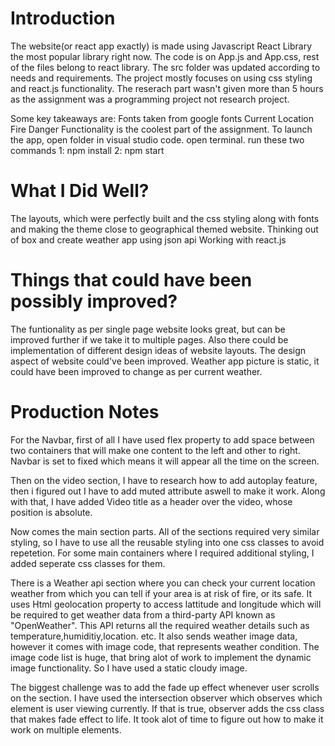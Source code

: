 # Introduction

The website(or react app exactly) is made using Javascript React Library the most popular library right now.
The code is on App.js and App.css, rest of the files belong to react library. The src folder was updated according to needs and requirements.
The project mostly focuses on using css styling and react.js functionality. The reserach part wasn't given more than 5 hours as the assignment was a programming project not research project.

Some key takeaways are:
Fonts taken from google fonts
Current Location Fire Danger Functionality is the coolest part of the assignment.
To launch the app, open folder in visual studio code. open terminal. run these two commands
1: npm install
2: npm start

# What I Did Well?

The layouts, which were perfectly built and the css styling along with fonts and making the theme close to geographical themed website.
Thinking out of box and create weather app using json api
Working with react.js

# Things that could have been possibly improved?

The funtionality as per single page website looks great, but can be improved further if we take it to multiple pages. Also there could be implementation of different design ideas of website layouts. The design aspect of website could've been improved.
Weather app picture is static, it could have been improved to change as per current weather.

# Production Notes

For the Navbar, first of all I have used flex property to add space between two containers that will make one content to the left and other to right. Navbar is set to fixed which means it will appear all the time on the screen.

Then on the video section, I have to research how to add autoplay feature, then i figured out I have to add muted attribute aswell to make it work. Along with that, I have added Video title as a header over the video, whose position is absolute.

Now comes the main section parts. All of the sections required very similar styling, so I have to use all the reusable styling into one css classes to avoid repetetion. For some main containers where I required additional styling, I added seperate css classes for them.

There is a Weather api section where you can check your current location weather from which you can tell if your area is at risk of fire, or its safe. It uses Html geolocation property to access lattitude and longitude which will be required to get weather data from a third-party API known as "OpenWeather". This API returns all the required weather details such as temperature,humiditiy,location. etc. It also sends weather image data, however it comes with image code, that represents weather condition. The image code list is huge, that bring alot of work to implement the dynamic image functionality. So I have used a static cloudy image.

The biggest challenge was to add the fade up effect whenever user scrolls on the section. I have used the intersection observer which observes which element is user viewing currently. If that is true, observer adds the css class that makes fade effect to life. It took alot of time to figure out how to make it work on multiple elements.

